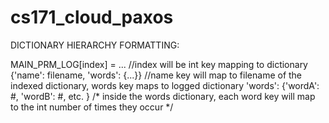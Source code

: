 # cs171_cloud_paxos

DICTIONARY HIERARCHY FORMATTING:

MAIN_PRM_LOG[index] = ...                   //index will be int key mapping to dictionary  
      {'name': filename, 'words': {...}}    //name key will map to filename of the indexed dictionary, words key maps to logged dictionary
            'words': {'wordA': #, 'wordB': #, etc. }    /*  inside the words dictionary, each word key will map to the int number of times                                                             they occur */

